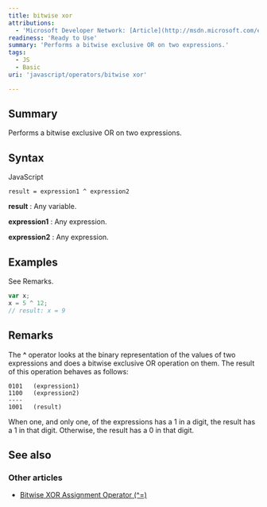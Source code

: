 ```yaml
---
title: bitwise xor
attributions:
  - 'Microsoft Developer Network: [Article](http://msdn.microsoft.com/en-us/library/ie/ece515h6(v=vs.94).aspx)'
readiness: 'Ready to Use'
summary: 'Performs a bitwise exclusive OR on two expressions.'
tags:
  - JS
  - Basic
uri: 'javascript/operators/bitwise xor'

---
```

## <span>Summary</span>

Performs a bitwise exclusive OR on two expressions.

## <span>Syntax</span>

<span class="language">JavaScript</span>

    result = expression1 ^ expression2

**result**
:   Any variable.

**expression1**
:   Any expression.

**expression2**
:   Any expression.

## <span>Examples</span>

See Remarks.

``` js
var x;
x = 5 ^ 12;
// result: x = 9
```

## <span>Remarks</span>

The **\^** operator looks at the binary representation of the values of two expressions and does a bitwise exclusive OR operation on them. The result of this operation behaves as follows:

    0101   (expression1)
    1100   (expression2)
    ----
    1001   (result)

When one, and only one, of the expressions has a 1 in a digit, the result has a 1 in that digit. Otherwise, the result has a 0 in that digit.

## <span>See also</span>

### <span>Other articles</span>

-   [Bitwise XOR Assignment Operator (\^=)](/javascript/operators/bitwise_xor_assignment)

